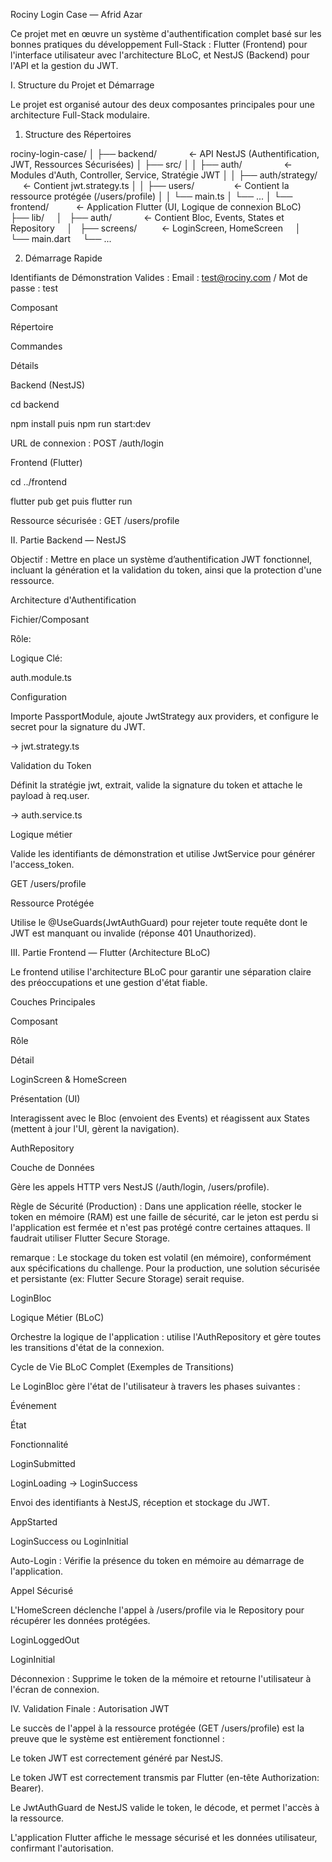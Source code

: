 Rociny Login Case — Afrid Azar

Ce projet met en œuvre un système d'authentification complet basé sur les bonnes pratiques du développement Full-Stack : Flutter (Frontend) pour l'interface utilisateur avec l'architecture BLoC, et NestJS (Backend) pour l'API et la gestion du JWT.

I. Structure du Projet et Démarrage

Le projet est organisé autour des deux composantes principales pour une architecture Full-Stack modulaire.

1. Structure des Répertoires

rociny-login-case/
│
├── backend/             ← API NestJS (Authentification, JWT, Ressources Sécurisées)
│ ├── src/
│ │ ├── auth/                 ← Modules d'Auth, Controller, Service, Stratégie JWT
│ │ ├── auth/strategy/        ← Contient jwt.strategy.ts
│ │ ├── users/                ← Contient la ressource protégée (/users/profile)
│ │ └── main.ts
│ └── ...
│
└── frontend/           ← Application Flutter (UI, Logique de connexion BLoC)
    ├── lib/
    │   ├── auth/             ← Contient Bloc, Events, States et Repository
    │   ├── screens/          ← LoginScreen, HomeScreen
    │   └── main.dart
    └── ...



2. Démarrage Rapide

Identifiants de Démonstration Valides :
Email : test@rociny.com / Mot de passe : test

Composant

Répertoire

Commandes

Détails

Backend (NestJS)

cd backend

npm install puis npm run start:dev

URL de connexion : POST /auth/login

Frontend (Flutter)

cd ../frontend

flutter pub get puis flutter run

Ressource sécurisée : GET /users/profile

II. Partie Backend — NestJS

Objectif : Mettre en place un système d’authentification JWT fonctionnel, incluant la génération et la validation du token, ainsi que la protection d'une ressource.

Architecture d'Authentification

Fichier/Composant

Rôle:

   Logique Clé:

auth.module.ts

Configuration

Importe PassportModule, ajoute JwtStrategy aux providers, et configure le secret pour la signature du JWT.

-> jwt.strategy.ts

Validation du Token

Définit la stratégie jwt, extrait, valide la signature du token et attache le payload à req.user.

-> auth.service.ts

Logique métier

Valide les identifiants de démonstration et utilise JwtService pour générer l'access_token.

GET /users/profile

Ressource Protégée

Utilise le @UseGuards(JwtAuthGuard) pour rejeter toute requête dont le JWT est manquant ou invalide (réponse 401 Unauthorized).

III. Partie Frontend — Flutter (Architecture BLoC)

Le frontend utilise l'architecture BLoC pour garantir une séparation claire des préoccupations et une gestion d'état fiable.

Couches Principales

Composant

Rôle

Détail

LoginScreen & HomeScreen

Présentation (UI)

Interagissent avec le Bloc (envoient des Events) et réagissent aux States (mettent à jour l'UI, gèrent la navigation).

AuthRepository

Couche de Données

Gère les appels HTTP vers NestJS (/auth/login, /users/profile). 

Règle de Sécurité (Production) : Dans une application réelle, stocker le token en mémoire (RAM) est une faille de sécurité, car le jeton est perdu si l'application est fermée et n'est pas protégé contre certaines attaques. Il faudrait utiliser Flutter Secure Storage.

remarque : Le stockage du token est volatil (en mémoire), conformément aux spécifications du challenge. Pour la production, une solution sécurisée et persistante (ex: Flutter Secure Storage) serait requise.


LoginBloc

Logique Métier (BLoC)

Orchestre la logique de l'application : utilise l'AuthRepository et gère toutes les transitions d'état de la connexion.

Cycle de Vie BLoC Complet (Exemples de Transitions)

Le LoginBloc gère l'état de l'utilisateur à travers les phases suivantes :

Événement

État

Fonctionnalité

LoginSubmitted

LoginLoading → LoginSuccess

Envoi des identifiants à NestJS, réception et stockage du JWT.

AppStarted

LoginSuccess ou LoginInitial

Auto-Login : Vérifie la présence du token en mémoire au démarrage de l'application.

Appel Sécurisé

L'HomeScreen déclenche l'appel à /users/profile via le Repository pour récupérer les données protégées.

LoginLoggedOut

LoginInitial

Déconnexion : Supprime le token de la mémoire et retourne l'utilisateur à l'écran de connexion.

IV. Validation Finale : Autorisation JWT

Le succès de l'appel à la ressource protégée (GET /users/profile) est la preuve que le système est entièrement fonctionnel :

Le token JWT est correctement généré par NestJS.

Le token JWT est correctement transmis par Flutter (en-tête Authorization: Bearer).

Le JwtAuthGuard de NestJS valide le token, le décode, et permet l'accès à la ressource.

L'application Flutter affiche le message sécurisé et les données utilisateur, confirmant l'autorisation.